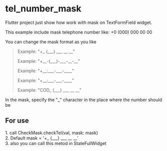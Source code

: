 # tel_number_mask

Flutter project just show how work with mask on TextFormField widget.

This example include mask telephone number like: +0 (000) 000 00 00

You can change the mask format as you like

>  <p>Example: "+_ (___) ___ __ __"</p>
>  <p>Example: "+__-(___)-___-__-__"</p>
>  <p>Example: "+__:___-___-____"</p>
>  <p>Example: "+__:___-___-____"</p>
>  <p>Example: "COD_ (___) ___ __ __"</p>

In the mask, specify the "_" character in the place where the number should be

## For use ##
<p>
1. call CheckMask.checkTel(val, mask: mask)</br>
2. Default mask = '+_ (___) ___ __ __'</br>
3. also you can call this metod in StateFullWidget</br>
</p>